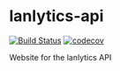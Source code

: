 # lanlytics-api
[![Build Status](https://ci.lanlytics.com/nisac/lanlytics-api.svg?token=RmFwLDimUxzrPXXq8Kti&branch=master)](https://ci.lanlytics.com/nisac/lanlytics-api)
[![codecov](https://cov.lanlytics.com/ghe/nisac/lanlytics-api/branch/master/graph/badge.svg)](https://cov.lanlytics.com/ghe/nisac/lanlytics-api)

Website for the lanlytics API
